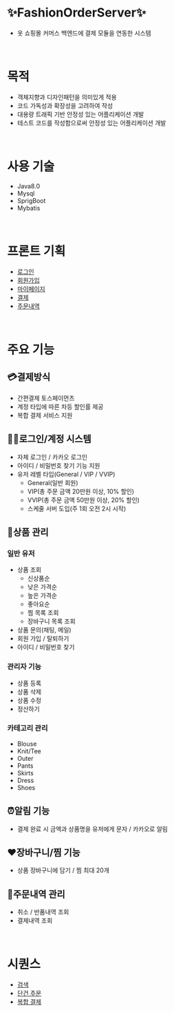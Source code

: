 # ✨FashionOrderServer✨
- 옷 쇼핑몰 커머스 백엔드에 결제 모듈을 연동한 시스템
<br/>

# 목적
- 객체지향과 디자인패턴을 의미있게 적용
- 코드 가독성과 확장성을 고려하여 작성
- 대용량 트래픽 기반 안정성 있는 어플리케이션 개발
- 테스트 코드를 작성함으로써 안정성 있는 어플리케이션 개발
<br/>

# 사용 기술
- Java8.0
- Mysql
- SprigBoot
- Mybatis
<br/>

# 프론트 기획
- [로그인](https://www.figma.com/design/kavZDdrQUzP6ftz0oOp2dc/Fashion-order-server_Login?node-id=0-1&t=Oxn2DBu10TiLXQVZ-1)
- [회원가입]()
- [마이페이지]() 
- [결제](https://www.figma.com/design/B7ba4NaoUF1PRHp0izxyab/Fashion-order-server_order?node-id=0-1&t=BJrkBo6pHgPrGR2b-1)
- [주문내역](https://www.figma.com/design/W7OslQMfmaoIgM2l1PpK99/Fashion-order-server_history?node-id=0-1&t=DtwA0kg7rcZVjF7I-1)
<br/>

# 주요 기능
## 💳결제방식
- 간편결제 토스페이먼츠
- 계정 타입에 따른 차등 할인률 제공
- 복합 결제 서비스 지원

## 👨👩로그인/계정 시스템
- 자체 로그인 / 카카오 로그인
- 아이디 / 비밀번호 찾기 기능 지원
- 유저 레벨 타입(General / VIP / VVIP)
    - General(일반 회원)
    - VIP(총 주문 금액 20만원 이상, 10% 할인)
    - VVIP(총 주문 금액 50만원 이상, 20% 할인)
    - 스케줄 서버 도입(주 1회 오전 2시 시작)
  
## 👚상품 관리
### 일반 유저
- 상품 조회
    - 신상품순
    - 낮은 가격순
    - 높은 가격순
    - 좋아요순
    - 찜 목록 조회
    - 장바구니 목록 조회
- 상품 문의(채팅, 메일)
- 회원 가입 / 탈퇴하기
- 아이디 / 비밀번호 찾기

### 관리자 기능
- 상품 등록
- 상품 삭제
- 상품 수정
- 정산하기

### 카테고리 관리
- Blouse
- Knit/Tee
- Outer
- Pants
- Skirts
- Dress
- Shoes

## ⏰알림 기능
- 결제 완료 시 금액과 상품명을 유저에게 문자 / 카카오로 알림

## ❤️장바구니/찜 기능
- 상품 장바구니에 담기 / 찜 최대 20개

## 📜주문내역 관리
- 취소 / 반품내역 조회
- 결제내역 조회
<br/>

# 시퀀스
- [검색](https://www.websequencediagrams.com/cgi-bin/cdraw?lz=dGl0bGUg7Luk66i47IqkIOqygOyDiSDsi5ztgIDsiqQKClVzZXItPitXZWI6IApXZWItPitDb250cm9sbGVyOiDsobDtmoztlZjquLAo7KO866y467KI7Zi4LCDssJzrqqnroZ0sIOyepeuwlOq1rOuLiCwg7LWc7Iug7IicLCDquIjslaHsiJwpCgpub3RlIHJpZ2h0IG9mIFdlYjoKZXgpIEdFVCB7e3VybH19L2Zhc2hpb24tc2VyZXZlci9zZWFyY2g_dHlwZT0zCmVuZCBub3RlCgoAgRgKLT4rU2VydmljZTog7JqU7LKt7JioIO2MjOudvOuvuO2EsOuTpOydhACBQgcgRFRP7YG0656Y7Iqk66GcIOuzgOqyvSAKAD4HLT4rREI6IOyDge2SiCDthYzsnbTruJQAggAHCkRCLS0-LQBnCgBOBuyEseqztQA6CS0-LQCCMBIAHQgAgS8LLT4tAIJxBQA4DgCCfgVVcwApESDsnZHri7UKCg&s=default)
- [단건 주문](https://www.websequencediagrams.com/cgi-bin/cdraw?lz=dGl0bGUg7Luk66i47IqkIOyjvOusuCDshJzrsoQg64uo6rG0IOqysOygnCDsi5ztgIDsiqQKClVzZXItPitXZWI6ACwH67KI7Zi4LCDquIjslaEgCldlYi0-LVRvc3NBUEk6ADoJp4TtlokKbm90ZSByaWdodCBvZiBXZWI6CmV4KQp7CiAgICAib3JkZXJfbm8iOiIxMjM0NTY3IiwADgxwcmljZSI6IjEwMDAwMAAUCHByb2R1Y3RfbmFtZSI6IkZhc2hpb25fVGVlIgp9CmVuZCBub3RlCgoAgQwHLT4rQ29udHJvbGxlcjogcmVkaXJlY3QgVVJJ66GcAIFqCYq57J24IEFQSSDtmLjstpwKACsKLT4tU2VydmljZQCBVgkAgXYH67CPAIJBCOqwgOuKpSDsg4Htg5wg7ZmV7J24CgAwBy0-K0RCAIIRCpmE66OM7IucAIJ8CABBBYOB7ZKIIO2FjOydtOu4lCDrs4Dqsr0KREItAHMMABAGIOyEseqztQCCTw9EQjogCmV4KSAKMS4g66y87ZKIAINfBwCBFAiImOufiSDssKjqsJAgCjIuAIN9CABsCjHqsbQg7LaU6rCACjMAFwnrgrTsl60AEBcAgmgJAIFlCC0-LQCCZQwAhEwIAIEtBgCCSwstPi0AhFIFABQNIOydkeuLtQCEUAZVcwAwEeyLnCDrrLjsnpAg7ZqM7IugAINdCwBqDQCDUBiLpO2MqACDUBgrAINfCWxvZyDquLDroZ0AgUwMAIEjDQBFBQCFeAcAgRwOAF4GAIFDBwoKCgoKCg&s=default)
- [복합 결제](https://www.websequencediagrams.com/cgi-bin/cdraw?lz=dGl0bGUg7Luk66i47IqkIOyjvOusuCDshJzrsoQg67O17ZWpIOqysOygnCDsi5ztgIDsiqQKClVzZXItPitXZWI6ACwH67KI7Zi4LCDquIjslaEgCldlYi0-K1Rvc3NBUEk6ADoJp4TtlokKbm90ZSByaWdodCBvZiAAQQUKZXgpIAp7CiAgICBbeyJvcmRlcl9ubyI6IjEyMzQ1NjciLAAXBQATB3ByaWNlIjoiMTAwMDAwABQIcHJvZHVjdF9uYW1lIjoiRmFzaGlvbl9UZWUifQA5BgBHEzgARBYyADMnMiJ9AIEwBV0KfQplbmQgbm90ZQoKAIFyBy0-K0NvbnRyb2xsZXI6IHJlZGlyZWN0IFVSSeuhnACCUAmKueyduCBBUEkg7Zi47LacCgArCi0-K1NlcnZpY2UAgjwJAIJcB-uwjwCDEQmDge2DnCDtmZXsnbgKACkHLT4rREIAgnEJ67CPACIFkogg7YWM7J2067iUIOuzgOqyvQpEQi0tPi0AXgkAEAYg7ISx6rO1AEUJLT4tAIE_DACEDAgAHwYAgSULLT4tAIQSBQATDgCECgVVcwApESDsnZHri7UAgiYLAFkNAIIZGIuk7YyoAIIPImxvZyDquLDroZ0AgikFcmV0cnkAhUUJnqzsi5zrj4QAgVYMAIEtDQBgBQCFQwYtAIEtDgB5BgCBNAc&s=default)
